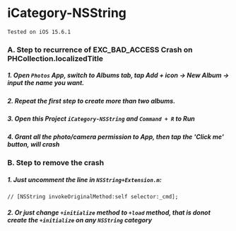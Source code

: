 # iCategory-NSString

`Tested on iOS 15.6.1`

### A. Step to recurrence of EXC_BAD_ACCESS Crash on PHCollection.localizedTitle
##### 1. Open `Photos` App, switch to Albums tab, tap Add + icon -> New Album -> input the name you want. 
##### 2. Repeat the first step to create more than two albums.
##### 3. Open this Project `iCategory-NSString` and `Command + R` to Run
##### 4. Grant all the photo/camera permission to App, then tap the 'Click me' button, will crash


### B. Step to remove the crash
##### 1. Just uncomment the line in `NSString+Extension.m`:
    
    // [NSString invokeOriginalMethod:self selector:_cmd];
        
        
##### 2. Or just change `+initialize` method to `+load` method, that is donot create the `+initialize` on any `NSString` category


